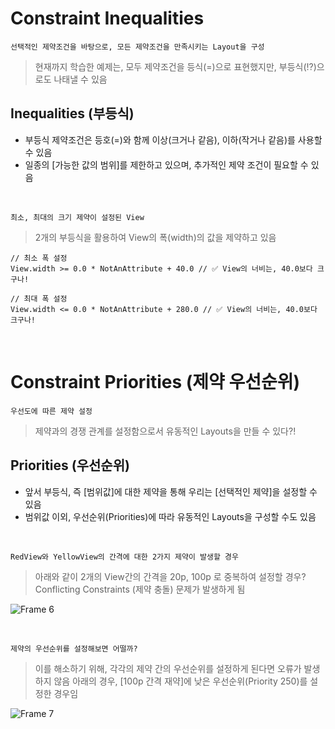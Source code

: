 # Constraint Inequalities
`선택적인 제약조건을 바탕으로, 모든 제약조건을 만족시키는 Layout을 구성`
> 현재까지 학습한 예제는, 모두 제약조건을 등식(=)으로 표현했지만, 부등식(⁉️)으로도 나태낼 수 있음

## Inequalities (부등식)
- 부등식 제약조건은 등호(=)와 함께 이상(크거나 같음), 이하(작거나 같음)를 사용할 수 있음
- 일종의 [가능한 값의 범위]를 제한하고 있으며, 추가적인 제약 조건이 필요할 수 있음

<br>

`최소, 최대의 크기 제약이 설정된 View`
> 2개의 부등식을 활용하여 View의 폭(width)의 값을 제약하고 있음

```
// 최소 폭 설정
View.width >= 0.0 * NotAnAttribute + 40.0 // ✅ View의 너비는, 40.0보다 크구나!

// 최대 폭 설정
View.width <= 0.0 * NotAnAttribute + 280.0 // ✅ View의 너비는, 40.0보다 크구나!
```

<br>


# Constraint Priorities (제약 우선순위)
`우선도에 따른 제약 설정`
> 제약과의 경쟁 관계를 설정함으로서 유동적인 Layouts을 만들 수 있다?!

## Priorities (우선순위)
- 앞서 부등식, 즉 [범위값]에 대한 제약을 통해 우리는 [선택적인 제약]을 설정할 수 있음
- 범위값 이외, 우선순위(Priorities)에 따라 유동적인 Layouts을 구성할 수도 있음

<br>

`RedView와 YellowView의 간격에 대한 2가지 제약이 발생할 경우`
> 아래와 같이 2개의 View간의 간격을 20p, 100p 로 중복하여 설정할 경우?
> Conflicting Constraints (제약 충돌) 문제가 발생하게 됨

![Frame 6](https://github.com/onthelots/iOS-Learning/assets/107039500/1074b634-0c40-44d3-90f1-49e0a0bb2455)


<br>

`제약의 우선순위를 설정해보면 어떨까?`
> 이를 해소하기 위해, 각각의 제약 간의 우선순위를 설정하게 된다면 오류가 발생하지 않음
> 아래의 경우, [100p 간격 재약]에 낮은 우선순위(Priority 250)를 설정한 경우임

![Frame 7](https://github.com/onthelots/iOS-Learning/assets/107039500/eaa7990e-95c8-467c-82d0-ccf8a88ddbbd)



